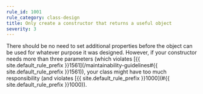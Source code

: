 ```yaml
---
rule_id: 1001
rule_category: class-design
title: Only create a constructor that returns a useful object
severity: 3
---
```

There should be no need to set additional properties before the object can be used for whatever purpose it was designed. However, if your constructor needs more than three parameters (which violates [{{ site.default_rule_prefix }}1561](/maintainability-guidelines#{{ site.default_rule_prefix }}1561)), your class might have too much responsibility (and violates [{{ site.default_rule_prefix }}1000](#{{ site.default_rule_prefix }}1000)).
